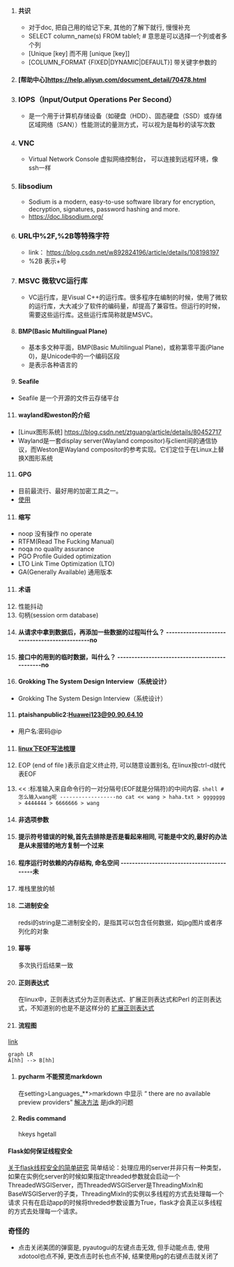 1. #### 共识
   - 对于doc, 把自己用的给记下来, 其他的了解下就行, 慢慢补充
   - SELECT column_name(s) FROM table1; # 意思是可以选择一个列或者多个列
   - [Unique [key] 而不用 [unique [key]]
   - [COLUMN_FORMAT {FIXED|DYNAMIC|DEFAULT}] 带关键字参数的
2. #### [帮助中心]https://help.aliyun.com/document_detail/70478.html
3. ### IOPS（Input/Output Operations Per Second）
   - 是一个用于计算机存储设备（如硬盘（HDD）、固态硬盘（SSD）或存储区域网络（SAN））性能测试的量测方式，可以视为是每秒的读写次数
4. ### VNC
   - Virtual Network Console 虚拟网络控制台， 可以连接到远程环境，像ssh一样
5. ### libsodium 
   - Sodium is a modern, easy-to-use software library for encryption, decryption, signatures, password hashing and more. 
   - https://doc.libsodium.org/
6. ### URL中%2F,%2B等特殊字符
   - link： https://blog.csdn.net/w892824196/article/details/108198197
   -  %2B 表示+号
7. ### MSVC 微软VC运行库
   - VC运行库，是Visual C++的运行库。很多程序在编制的时候，使用了微软的运行库，大大减少了软件的编码量，却提高了兼容性。但运行的时候，需要这些运行库。这些运行库简称就是MSVC。
8. #### BMP(Basic Multilingual Plane)
   - 基本多文种平面，BMP(Basic Multilingual Plane)，或称第零平面(Plane 0)，是Unicode中的一个编码区段
   - 是表示各种语言的
9.  #### Seafile
   - Seafile 是一个开源的文件云存储平台
11. #### wayland和weston的介绍
   - [Linux图形系统] https://blog.csdn.net/ztguang/article/details/80452717
   - Wayland是一套display server(Wayland compositor)与client间的通信协议，而Weston是Wayland compositor的参考实现。它们定位于在Linux上替换X图形系统

11. #### GPG
   - 目前最流行、最好用的加密工具之一。
   - [使用](https://www.ruanyifeng.com/blog/2013/07/gpg.html)
11. #### 缩写
   - noop 没有操作
      no operate
   - RTFM(Read The Fucking Manual)
   - noqa 
      no quality assurance
   - PGO
      Profile Guided optimization 
   - LTO 
     Link Time Optimization (LTO)
   - GA(Generally Available) 通用版本
11. #### 术语
   1. 性能抖动
   2. 句柄(session orm database)
12. #### 从请求中拿到数据后，再添加一些数据的过程叫什么？ ----------------------------------------------no
13. #### 接口中的用到的临时数据，叫什么？ ----------------------------------------------no
14. #### Grokking The System Design Interview（系统设计）
   - Grokking The System Design Interview（系统设计）
11. #### ptaishanpublic2:Huawei123@90.90.64.10 
   - 用户名:密码@ip
11. #### [linux下EOF写法梳理](https://www.cnblogs.com/gzxbkk/p/10298799.html)
   1. EOP (end of file )表示自定义终止符, 可以随意设置别名, 在linux按ctrl-d就代表EOF
   2. << :标准输入来自命令行的一对分隔号(EOF就是分隔符)的中间内容.
    ```shell
    # 怎么输入wang呢 ------------------no
    cat << wang > haha.txt
    > ggggggg
    > 4444444
    > 6666666
    > wang
    ```

12. #### 非选项参数
13. #### 提示符号错误的时候,首先去排除是否是看起来相同, 可能是中文的,最好的办法是从未报错的地方复制一个过来
14. #### 程序运行时依赖的内存结构, 命名空间 ------------------------------------------未
   3. 堆栈里放的帧
15. #### 二进制安全
    redsi的string是二进制安全的，是指其可以包含任何数据，如jpg图片或者序列化的对象
16. #### 幂等
    多次执行后结果一致
17. #### 正则表达式
    在linux中，正则表达式分为正则表达式、扩展正则表达式和Perl 的正则表达式，不知道别的也是不是这样分的
    [扩展正则表达式](https://blog.csdn.net/yufenghyc/article/details/51078107)
18. #### 流程图
   [link](https://blog.csdn.net/L_786795853/article/details/108878289)
```mermaid
graph LR
A[hh] --> B[hh]
```
1. #### pycharm 不能预览markdown
   在setting>Languages_**>markdown 中显示 “ there are no available preview providers” 
   [解决方法](https://intellij-support.jetbrains.com/hc/en-us/community/posts/360001515959-markdown-support-plugin-preview-not-working-in-linux)
   是jdk的问题
2. #### Redis command
    hkeys 
    hgetall

    
#### Flask如何保证线程安全
[关于flask线程安全的简单研究](https://www.cnblogs.com/fengff/p/9087660.html)
简单结论：处理应用的server并非只有一种类型，如果在实例化server的时候如果指定threaded参数就会启动一个ThreadedWSGIServer，而ThreadedWSGIServer是ThreadingMixIn和BaseWSGIServer的子类，ThreadingMixIn的实例以多线程的方式去处理每一个请求
只有在启动app的时候将threded参数设置为True，flask才会真正以多线程的方式去处理每一个请求。

### 奇怪的
- 点击关闭美团的弹窗是, pyautogui的左键点击无效, 但手动能点击, 使用xdotool也点不掉, 更改点击时长也点不掉, 结果使用pg的右键点击就关闭了